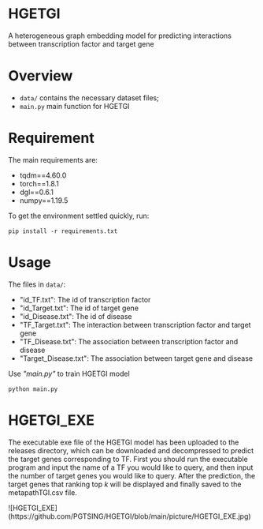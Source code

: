 # HGETGI

A heterogeneous graph embedding model for predicting interactions between transcription factor and target gene

# Overview

- `data/` contains the necessary dataset files;
- `main.py` main function for HGETGI

# Requirement

The main requirements are:

- tqdm==4.60.0
- torch==1.8.1
- dgl==0.6.1
- numpy==1.19.5 

<p> To get the environment settled quickly, run: </p>

```
pip install -r requirements.txt
```

# Usage
The files in `data/`:
- "id_TF.txt": The id of transcription factor
- "id_Target.txt": The id of target gene
- "id_Disease.txt": The id of disease
- "TF_Target.txt": The interaction between transcription factor and target gene
- "TF_Disease.txt": The association between transcription factor and disease
- "Target_Disease.txt": The association between target gene and disease

Use *"main.py"* to train HGETGI model
```
python main.py
```
# HGETGI_EXE
The executable exe file of the HGETGI model has been uploaded to the releases directory, which can be downloaded and decompressed to predict the target genes corresponding to TF. First you should run the executable program and input the name of a TF you would like to query, and then input the number of target genes you would like to query. After the prediction, the target genes that ranking top *k* will be displayed and finally saved to the metapathTGI.csv file.
<p></p>
![HGETGI_EXE](https://github.com/PGTSING/HGETGI/blob/main/picture/HGETGI_EXE.jpg)


